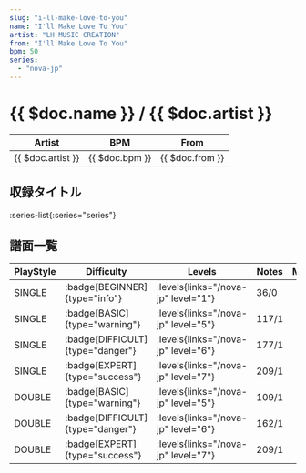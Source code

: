 ```yaml
---
slug: "i-ll-make-love-to-you"
name: "I'll Make Love To You"
artist: "LH MUSIC CREATION"
from: "I'll Make Love To You"
bpm: 50
series:
  - "nova-jp"
---
```


# {{ $doc.name }} / {{ $doc.artist }}

|Artist|BPM|From|
|------|---|----|
|{{ $doc.artist }}|{{ $doc.bpm }}|{{ $doc.from }}|

## 収録タイトル

:series-list{:series="series"}

## 譜面一覧

|PlayStyle|Difficulty|Levels|Notes|Movie|
|---------|----------|------|-----|-----|
|SINGLE| :badge[BEGINNER]{type="info"}| :levels{links="/nova-jp" level="1"}|36/0||
|SINGLE| :badge[BASIC]{type="warning"}| :levels{links="/nova-jp" level="5"}|117/1||
|SINGLE| :badge[DIFFICULT]{type="danger"}| :levels{links="/nova-jp" level="6"}|177/1||
|SINGLE| :badge[EXPERT]{type="success"}| :levels{links="/nova-jp" level="7"}|209/1||
|DOUBLE| :badge[BASIC]{type="warning"}| :levels{links="/nova-jp" level="5"}|109/1||
|DOUBLE| :badge[DIFFICULT]{type="danger"}| :levels{links="/nova-jp" level="6"}|162/1||
|DOUBLE| :badge[EXPERT]{type="success"}| :levels{links="/nova-jp" level="7"}|209/1||
